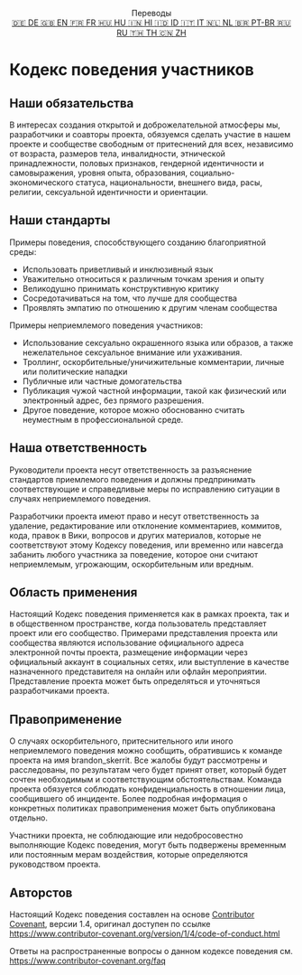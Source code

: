 <p align="center">
Переводы <br>
<a href=https://github.com/Ciphey/Ciphey/tree/master/translations/de/CODE_OF_CONDUCT.md>🇩🇪 DE   </a>
<a href=https://github.com/Ciphey/Ciphey/tree/master/CODE_OF_CONDUCT.md>🇬🇧 EN   </a>
<a href=https://github.com/Ciphey/Ciphey/tree/master/translations/fr/CODE_OF_CONDUCT.md>🇫🇷 FR   </a>
<a href=https://github.com/Ciphey/Ciphey/tree/master/translations/hu/CODE_OF_CONDUCT.md>🇭🇺 HU   </a>
<a href=https://github.com/Ciphey/Ciphey/tree/master/translations/hi/CODE_OF_CONDUCT.md>🇮🇳 HI   </a>
<a href=https://github.com/Ciphey/Ciphey/tree/master/translations/id/CODE_OF_CONDUCT.md>🇮🇩 ID   </a>
<a href=https://github.com/Ciphey/Ciphey/tree/master/translations/it/CODE_OF_CONDUCT.md>🇮🇹 IT   </a>
<a href=https://github.com/Ciphey/Ciphey/tree/master/translations/nl/CODE_OF_CONDUCT.md>🇳🇱 NL   </a>
<a href=https://github.com/Ciphey/Ciphey/tree/master/translations/pt-br/CODE_OF_CONDUCT.md>🇧🇷 PT-BR   </a>
<a href=https://github.com/Ciphey/Ciphey/tree/master/translations/ru/CODE_OF_CONDUCT.md>🇷🇺 RU   </a>
<a href="https://github.com/Ciphey/Ciphey/tree/master/translations/th/CODE_OF_CONDUCT.md">🇹🇭 TH   </a>
<a href=https://github.com/Ciphey/Ciphey/tree/master/translations/zh/CODE_OF_CONDUCT.md>🇨🇳 ZH   </a>
</p>

# Кодекс поведения участников

## Наши обязательства

В интересах создания открытой и доброжелательной атмосферы мы, разработчики и соавторы проекта, обязуемся сделать участие в нашем проекте и сообществе свободным от притеснений для всех, независимо от возраста, размеров тела, инвалидности, этнической принадлежности, половых признаков, гендерной идентичности и самовыражения, уровня опыта, образования, социально-экономического статуса, национальности, внешнего вида, расы, религии, сексуальной идентичности и ориентации.

## Наши стандарты

Примеры поведения, способствующего созданию благоприятной среды:

* Использовать приветливый и инклюзивный язык
* Уважительно относиться к различным точкам зрения и опыту
* Великодушно принимать конструктивную критику
* Сосредотачиваться на том, что лучше для сообщества
* Проявлять эмпатию по отношению к другим членам сообщества

Примеры неприемлемого поведения участников:

* Использование сексуально окрашенного языка или образов, а также нежелательное сексуальное внимание или ухаживания.
* Троллинг, оскорбительные/уничижительные комментарии, личные или политические нападки
* Публичные или частные домогательства
* Публикация чужой частной информации, такой как физический или электронный адрес, без прямого разрешения.
* Другое поведение, которое можно обоснованно считать неуместным в профессиональной среде.

## Наша ответственность

Руководители проекта несут ответственность за разъяснение стандартов приемлемого поведения и должны предпринимать соответствующие и справедливые меры по исправлению ситуации в случаях неприемлемого поведения.

Разработчики проекта имеют право и несут ответственность за удаление, редактирование или отклонение комментариев, коммитов, кода, правок в Вики, вопросов и других материалов, которые не соответствуют этому Кодексу поведения, или временно или навсегда забанить любого участника за поведение, которое они считают неприемлемым, угрожающим, оскорбительным или вредным.

## Область применения

Настоящий Кодекс поведения применяется как в рамках проекта, так и в общественном пространстве, когда пользователь представляет проект или его сообщество. Примерами представления проекта или сообщества являются использование официального адреса электронной почты проекта, размещение информации через официальный аккаунт в социальных сетях, или выступление в качестве назначенного представителя на онлайн или офлайн мероприятии. Представление проекта может быть определяться и уточняться разработчиками проекта.

## Правоприменение

О случаях оскорбительного, притеснительного или иного неприемлемого поведения можно сообщить, обратившись к команде проекта на имя brandon_skerrit. Все жалобы будут рассмотрены и расследованы, по результатам чего будет принят ответ, который будет сочтен необходимым и соответствующим обстоятельствам. Команда проекта обязуется соблюдать конфиденциальность в отношении лица, сообщившего об инциденте. Более подробная информация о конкретных политиках правоприменения может быть опубликована отдельно.

Участники проекта, не соблюдающие или недобросовестно выполняющие Кодекс поведения, могут быть подвержены временным или постоянным мерам воздействия, которые определяются руководством проекта.

## Авторстов

Настоящий Кодекс поведения составлен на основе [Contributor Covenant][homepage], версии 1.4, оригинал доступен по ссылке <https://www.contributor-covenant.org/version/1/4/code-of-conduct.html>

[homepage]: https://www.contributor-covenant.org

Ответы на распространенные вопросы о данном кодексе поведения см. <https://www.contributor-covenant.org/faq>
